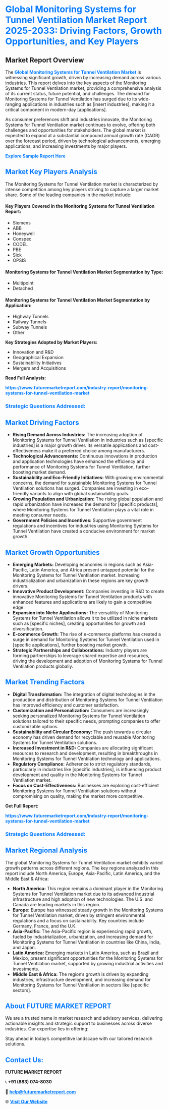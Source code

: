 <h1 style="color: #007BFF;">Global Monitoring Systems for Tunnel Ventilation Market Report 2025-2033: Driving Factors, Growth Opportunities, and Key Players</h1>

<section id="overview">
<h2>Market Report Overview</h2>
<p>The <a href="https://www.futuremarketreport.com/industry-report/monitoring-systems-for-tunnel-ventilation-market" style="color: #007BFF; text-decoration: none;"><strong>Global Monitoring Systems for Tunnel Ventilation Market</strong></a> is witnessing significant growth, driven by increasing demand across various industries. This report delves into the key aspects of the Monitoring Systems for Tunnel Ventilation market, providing a comprehensive analysis of its current status, future potential, and challenges. The demand for Monitoring Systems for Tunnel Ventilation has surged due to its wide-ranging applications in industries such as [insert industries], making it a critical component in modern-day [applications].</p>
<p>As consumer preferences shift and industries innovate, the Monitoring Systems for Tunnel Ventilation market continues to evolve, offering both challenges and opportunities for stakeholders. The global market is expected to expand at a substantial compound annual growth rate (CAGR) over the forecast period, driven by technological advancements, emerging applications, and increasing investments by major players.</p>
</section>

<section id="overview">
<p><a href="https://www.futuremarketreport.com/request-sample/reportId=85564" style="color: #007BFF; text-decoration: none;"><strong>Explore Sample Report Here</strong></a></p>
</section>

<section id="key-players">
<h2 style="color: #007BFF;">Market Key Players Analysis</h2>
<p>The Monitoring Systems for Tunnel Ventilation market is characterized by intense competition among key players striving to capture a larger market share. Some of the leading companies in the market include:</p>
<h4>Key Players Covered in the Monitoring Systems for Tunnel Ventilation Report:</h4>
<ul><li>Siemens</li><li>ABB</li><li>Honeywell</li><li>Conspec</li><li>CODEL</li><li>PBE</li><li>Sick</li><li>OPSIS</li></ul>
<h4>Monitoring Systems for Tunnel Ventilation Market Segmentation by Type:</h4>
<ul><li>Multipoint</li><li>Detached</li></ul>

<h4>Monitoring Systems for Tunnel Ventilation Market Segmentation by Application:</h4>
<ul><li>Highway Tunnels</li><li>Railway Tunnels</li><li>Subway Tunnels</li><li>Other</li></ul>
<p><strong>Key Strategies Adopted by Market Players:</strong></p>
<ul>
<li>Innovation and R&D</li>
<li>Geographical Expansion</li>
<li>Sustainability Initiatives</li>
<li>Mergers and Acquisitions</li>
</ul>
</section>

<section>
<p><strong>Read Full Analysis: </strong></p><a href="https://www.futuremarketreport.com/industry-report/monitoring-systems-for-tunnel-ventilation-market" style="color: #007BFF; text-decoration: none;"><strong>https://www.futuremarketreport.com/industry-report/monitoring-systems-for-tunnel-ventilation-market</strong></a>
<h3 style="color: #007BFF;">Strategic Questions Addressed:</h3>
</section>

<section id="driving-factors">
<h2 style="color: #007BFF;">Market Driving Factors</h2>
<ul>
<li><strong>Rising Demand Across Industries:</strong> The increasing adoption of Monitoring Systems for Tunnel Ventilation in industries such as [specific industries] is a major growth driver. Its versatile applications and cost-effectiveness make it a preferred choice among manufacturers.</li>
<li><strong>Technological Advancements:</strong> Continuous innovations in production and application technologies have enhanced the efficiency and performance of Monitoring Systems for Tunnel Ventilation, further boosting market demand.</li>
<li><strong>Sustainability and Eco-Friendly Initiatives:</strong> With growing environmental concerns, the demand for sustainable Monitoring Systems for Tunnel Ventilation solutions has surged. Companies are investing in eco-friendly variants to align with global sustainability goals.</li>
<li><strong>Growing Population and Urbanization:</strong> The rising global population and rapid urbanization have increased the demand for [specific products], where Monitoring Systems for Tunnel Ventilation plays a vital role in meeting consumer needs.</li>
<li><strong>Government Policies and Incentives:</strong> Supportive government regulations and incentives for industries using Monitoring Systems for Tunnel Ventilation have created a conducive environment for market growth.</li>
</ul>
</section>

<section id="growth-opportunities">
<h2 style="color: #007BFF;">Market Growth Opportunities</h2>
<ul>
<li><strong>Emerging Markets:</strong> Developing economies in regions such as Asia-Pacific, Latin America, and Africa present untapped potential for the Monitoring Systems for Tunnel Ventilation market. Increasing industrialization and urbanization in these regions are key growth drivers.</li>
<li><strong>Innovative Product Development:</strong> Companies investing in R&D to create innovative Monitoring Systems for Tunnel Ventilation products with enhanced features and applications are likely to gain a competitive edge.</li>
<li><strong>Expansion into Niche Applications:</strong> The versatility of Monitoring Systems for Tunnel Ventilation allows it to be utilized in niche markets such as [specific niches], creating opportunities for growth and diversification.</li>
<li><strong>E-commerce Growth:</strong> The rise of e-commerce platforms has created a surge in demand for Monitoring Systems for Tunnel Ventilation used in [specific applications], further boosting market growth.</li>
<li><strong>Strategic Partnerships and Collaborations:</strong> Industry players are forming partnerships to leverage shared expertise and resources, driving the development and adoption of Monitoring Systems for Tunnel Ventilation products globally.</li>
</ul>
</section>

<section id="trending-factors">
<h2 style="color: #007BFF;">Market Trending Factors</h2>
<ul>
<li><strong>Digital Transformation:</strong> The integration of digital technologies in the production and distribution of Monitoring Systems for Tunnel Ventilation has improved efficiency and customer satisfaction.</li>
<li><strong>Customization and Personalization:</strong> Consumers are increasingly seeking personalized Monitoring Systems for Tunnel Ventilation solutions tailored to their specific needs, prompting companies to offer customizable options.</li>
<li><strong>Sustainability and Circular Economy:</strong> The push towards a circular economy has driven demand for recyclable and reusable Monitoring Systems for Tunnel Ventilation solutions.</li>
<li><strong>Increased Investment in R&D:</strong> Companies are allocating significant resources to research and development, resulting in breakthroughs in Monitoring Systems for Tunnel Ventilation technology and applications.</li>
<li><strong>Regulatory Compliance:</strong> Adherence to strict regulatory standards, particularly in industries like [specific industries], is influencing product development and quality in the Monitoring Systems for Tunnel Ventilation market.</li>
<li><strong>Focus on Cost-Effectiveness:</strong> Businesses are exploring cost-efficient Monitoring Systems for Tunnel Ventilation solutions without compromising on quality, making the market more competitive.</li>
</ul>
</section>

<section>
<p><strong>Get Full Report: </strong></p><a href="https://www.futuremarketreport.com/industry-report/monitoring-systems-for-tunnel-ventilation-market" style="color: #007BFF; text-decoration: none;"><strong>https://www.futuremarketreport.com/industry-report/monitoring-systems-for-tunnel-ventilation-market</strong></a>
<h3 style="color: #007BFF;">Strategic Questions Addressed:</h3>
</section>


<section id="regional-analysis">
<h2 style="color: #007BFF;">Market Regional Analysis</h2>
<p>The global Monitoring Systems for Tunnel Ventilation market exhibits varied growth patterns across different regions. The key regions analyzed in this report include North America, Europe, Asia-Pacific, Latin America, and the Middle East & Africa:</p>
<ul>
<li><strong>North America:</strong> This region remains a dominant player in the Monitoring Systems for Tunnel Ventilation market due to its advanced industrial infrastructure and high adoption of new technologies. The U.S. and Canada are leading markets in this region.</li>
<li><strong>Europe:</strong> Europe has witnessed steady growth in the Monitoring Systems for Tunnel Ventilation market, driven by stringent environmental regulations and a focus on sustainability. Key countries include Germany, France, and the U.K.</li>
<li><strong>Asia-Pacific:</strong> The Asia-Pacific region is experiencing rapid growth, fueled by industrialization, urbanization, and increasing demand for Monitoring Systems for Tunnel Ventilation in countries like China, India, and Japan.</li>
<li><strong>Latin America:</strong> Emerging markets in Latin America, such as Brazil and Mexico, present significant opportunities for the Monitoring Systems for Tunnel Ventilation market, supported by growing industrial activities and investments.</li>
<li><strong>Middle East & Africa:</strong> The region’s growth is driven by expanding industries, infrastructure development, and increasing demand for Monitoring Systems for Tunnel Ventilation in sectors like [specific sectors].</li>
</ul>
</section>

<footer>
<h2 style="color: #007BFF;">About FUTURE MARKET REPORT</h2>
<p>We are a trusted name in market research and advisory services, delivering actionable insights and strategic support to businesses across diverse industries. Our expertise lies in offering:</p>

<p>Stay ahead in today’s competitive landscape with our tailored research solutions.</p>

<h2 style="color: #007BFF;">Contact Us:</h2>
<p><strong>FUTURE MARKET REPORT</strong></p>
<p>📞 <strong>+91 (883) 074-8030</strong></p>
<p>📧 <strong><a href="mailto:help@futuremarketreport.com" style="color: #007BFF;">help@futuremarketreport.com</a></strong></p>
<p>🌐 <strong><a href="https://www.futuremarketreport.com/" style="color: #007BFF;">Visit Our Website</a></strong></p>
</footer>